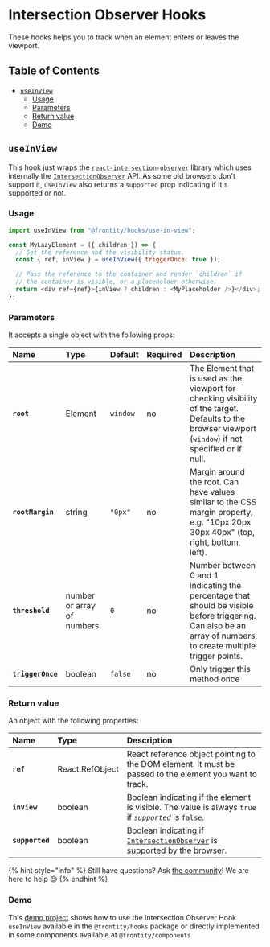 # Intersection Observer Hooks

These hooks helps you to track when an element enters or leaves the viewport.

## Table of Contents

<!-- toc -->

- [`useInView`](#useinview)
  - [Usage](#usage)
  - [Parameters](#parameters)
  - [Return value](#return-value)
  - [Demo](#demo)

<!-- tocstop -->

## `useInView`

This hook just wraps the [`react-intersection-observer`](https://github.com/thebuilder/react-intersection-observer) library which uses internally the [`IntersectionObserver`](https://developer.mozilla.org/en-US/docs/Web/API/IntersectionObserver) API. As some old browsers don't support it, `useInView` also returns a `supported` prop indicating if it's supported or not.

### Usage

```javascript
import useInView from "@frontity/hooks/use-in-view";

const MyLazyElement = ({ children }) => {
  // Get the reference and the visibility status.
  const { ref, inView } = useInView({ triggerOnce: true });

  // Pass the reference to the container and render `children` if
  // the container is visible, or a placeholder otherwise.
  return <div ref={ref}>{inView ? children : <MyPlaceholder />}</div>;
};
```

### Parameters

It accepts a single object with the following props:

| Name              | Type                       | Default  | Required | Description                                                                                                                                                    |
| :---------------- | :------------------------- | :------- | :------- | :------------------------------------------------------------------------------------------------------------------------------------------------------------- |
| **`root`**        | Element                    | `window` | no       | The Element that is used as the viewport for checking visibility of the target. Defaults to the browser viewport \(`window`\) if not specified or if null.     |
| **`rootMargin`**  | string                     | `"0px"`  | no       | Margin around the root. Can have values similar to the CSS margin property, e.g. "10px 20px 30px 40px" \(top, right, bottom, left\).                           |
| **`threshold`**   | number or array of numbers | `0`      | no       | Number between 0 and 1 indicating the percentage that should be visible before triggering. Can also be an array of numbers, to create multiple trigger points. |
| **`triggerOnce`** | boolean                    | `false`  | no       | Only trigger this method once                                                                                                                                  |

### Return value

An object with the following properties:

| Name            | Type            | Description                                                                                                                                        |
| :-------------- | :-------------- | :------------------------------------------------------------------------------------------------------------------------------------------------- |
| **`ref`**       | React.RefObject | React reference object pointing to the DOM element. It must be passed to the element you want to track.                                            |
| **`inView`**    | boolean         | Boolean indicating if the element is visible. The value is always `true` if _`supported`_ is `false`.                                              |
| **`supported`** | boolean         | Boolean indicating if [`IntersectionObserver`](https://developer.mozilla.org/en-US/docs/Web/API/IntersectionObserver) is supported by the browser. |

{% hint style="info" %}
Still have questions? Ask [the community](https://community.frontity.org/)! We are here to help 😊
{% endhint %}

### Demo

This [demo project](https://github.com/frontity-demos/frontity-examples/blob/master/intersection-observer-hooks/README.md) shows how to use the Intersection Observer Hook `useInView` available in the `@frontity/hooks` package or directly implemented in some components available at `@frontity/components`

